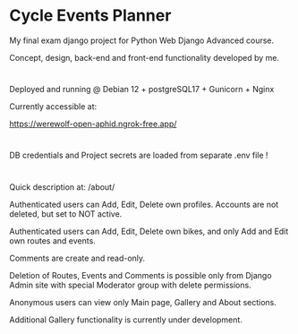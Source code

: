 # Cycle Events Planner

My final exam django project for Python Web Django Advanced course.

Concept, design, back-end and front-end functionality developed by me.

#

Deployed and running @ Debian 12 + postgreSQL17 + Gunicorn + Nginx

Currently accessible at:

https://werewolf-open-aphid.ngrok-free.app/

#

DB credentials and Project secrets are loaded from separate .env file !

#

Quick description at: /about/

Authenticated users can Add, Edit, Delete own profiles. Accounts are not deleted, but set to NOT active.

Authenticated users can Add, Edit, Delete own bikes, and only Add and Edit own routes and events.

Comments are create and read-only.

Deletion of Routes, Events and Comments is possible only from Django Admin site with special Moderator group with delete permissions.

Anonymous users can view only Main page, Gallery and About sections.

Additional Gallery functionality is currently under development.
